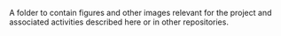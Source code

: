 A folder to contain figures and other images relevant for the project and associated activities described here or in other repositories.

